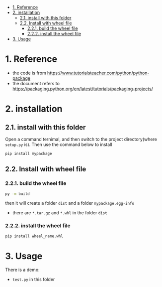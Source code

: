 
<!-- @import "[TOC]" {cmd="toc" depthFrom=1 depthTo=6 orderedList=false} -->

<!-- code_chunk_output -->

- [1. Reference](#1-reference)
- [2. installation](#2-installation)
  - [2.1. install with this folder](#21-install-with-this-folder)
  - [2.2. Install with wheel file](#22-install-with-wheel-file)
    - [2.2.1. build the wheel file](#221-build-the-wheel-file)
    - [2.2.2. install the wheel file](#222-install-the-wheel-file)
- [3. Usage](#3-usage)

<!-- /code_chunk_output -->

# 1. Reference
* the code is from https://www.tutorialsteacher.com/python/python-package
* the document refers to https://packaging.python.org/en/latest/tutorials/packaging-projects/


# 2. installation
## 2.1. install with this folder
Open a command ternimal, and then switch to the project directory(where `setup.py` is). Then use the command below to install
```bash
pip install mypackage
```
## 2.2. Install with wheel file
### 2.2.1. build the wheel file
```bash
py -m build
```
then it will create a folder `dist` and a folder `mypackage.egg-info`
* there are `*.tar.gz` and `*.whl` in the folder `dist`
### 2.2.2. install the wheel file
```bash
pip install wheel_name.whl
```

# 3. Usage
There is a demo:
* `test.py` in this folder